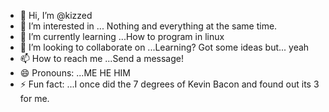 - 👋 Hi, I’m @kizzed
- 👀 I’m interested in ... Nothing and everything at the same time. 
- 🌱 I’m currently learning ...How to program in linux
- 💞️ I’m looking to collaborate on ...Learning? Got some ideas but... yeah
- 📫 How to reach me ...Send a message!
- 😄 Pronouns: ...ME HE HIM
- ⚡ Fun fact: ...I once did the 7 degrees of Kevin Bacon and found out its 3 for me.

<!---
kizzed/kizzed is a ✨ special ✨ repository because its `README.md` (this file) appears on your GitHub profile.
You can click the Preview link to take a look at your changes.
--->
